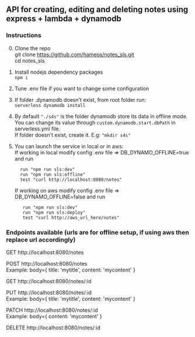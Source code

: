 ## API for creating, editing and deleting notes using express + lambda + dynamodb

### Instructions

0. Clone the repo\
   git clone https://github.com/hameos/notes_sls.git \
   cd notes_sls

1. Install nodejs dependency packages\
   `npm i`

2. Tune .env file if you want to change some configuration

3. If folder .dynamodb doesn't exist, from root folder run:\
 `serverless dynamodb install`

4. By default `"./s4s"` is the folder dynamodb store its data in offline mode.\
   You can change its value through `custom.dynamodb.start.dbPath` in serverless.yml file.\
   If folder doesn't exist, create it. E.g: `"mkdir s4s"`

5. You can launch the service in local or in aws:\
   If working in local modify config .env file => DB_DYNAMO_OFFLINE=true and run
    ``` 
      run "npm run sls:dev"
      run "npm run sls:offline"
      test "curl http://localhost:8080/notes"
   ```
   If working on aws modify config .env file => DB_DYNAMO_OFFLINE=false and run
   ```
      run "npm run sls:dev"
      run "npm run sls:deploy"
      test "curl http://aws_url_here/notes"
   ```

### Endpoints available (urls are for offline setup, if using aws then replace url accordingly)

GET http://localhost:8080/notes

POST http://localhost:8080/notes \
Example: body={ title: 'mytitle', content: 'mycontent' }

GET http://localhost:8080/notes/:id

PUT http://localhost:8080/notes/:id \
Example: body={ title: 'mytitle', content: 'mycontent' }

PATCH http://localhost:8080/notes/:id \
Example: body={ content: 'mycontent' }

DELETE http://localhost:8080/notes/:id

